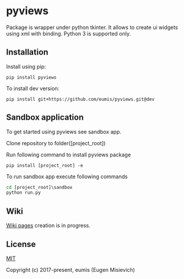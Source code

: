 # pyviews

Package is wrapper under python tkinter. It allows to create ui widgets using xml with binding. Python 3 is supported only.

## Installation

Install using pip:

`pip install pyviews`

To install dev version:

`pip install git+https://github.com/eumis/pyviews.git@dev`

## Sandbox application

To get started using pyviews see sandbox app.

Clone repository to folder([project_root])

Run following command to install pyviews package

`pip install [project_root] -e`

To run sandbox app execute following commands

```cmd
cd [project_root]\sandbox
python run.py
```

## Wiki

[Wiki pages](https://github.com/eumis/pyviews/wiki) creation is in progress.

## License

[MIT](http://opensource.org/licenses/MIT)

Copyright (c) 2017-present, eumis (Eugen Misievich)